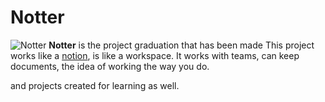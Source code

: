 # Notter
![Notter](https://media.discordapp.net/attachments/954284761969487873/955580409566076998/Untitled_3.png?width=2520&height=836)
**Notter** is the project graduation that has been made This project works like a [notion](https://www.notion.so/), is like a workspace. It works with teams, can keep documents, the idea of ​​working the way you do.

and projects created for learning as well.

